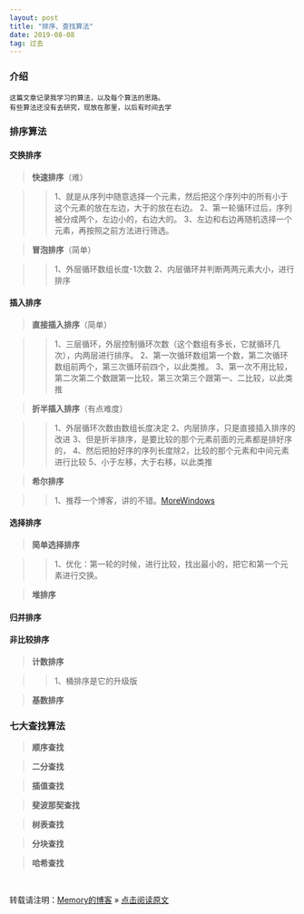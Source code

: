 ```yaml
---
layout: post
title: "排序、查找算法"
date: 2019-08-08
tag: 过去
---
```

### 介绍

    这篇文章记录我学习的算法，以及每个算法的思路。
    有些算法还没有去研究，现放在那里，以后有时间去学
    
### 排序算法

#### 交换排序

> **快速排序**（难）

>> 1、就是从序列中随意选择一个元素，然后把这个序列中的所有小于这个元素的放在左边，大于的放在右边。
>> 2、第一轮循环过后，序列被分成两个，左边小的，右边大的。
>> 3、左边和右边再随机选择一个元素，再按照之前方法进行筛选。

> **冒泡排序**（简单）

>> 1、外层循环数组长度-1次数
>> 2、内层循环并判断两两元素大小，进行排序

#### 插入排序

> **直接插入排序**（简单）

>> 1、三层循环，外层控制循环次数（这个数组有多长，它就循环几次），内两层进行排序。
>> 2、第一次循环数组第一个数，第二次循环数组前两个，第三次循环前四个，以此类推。
>> 3、第一次不用比较，第二次第二个数跟第一比较，第三次第三个跟第一、二比较，以此类推

> **折半插入排序**（有点难度）

>> 1、外层循环次数由数组长度决定
>> 2、内层排序，只是直接插入排序的改进
>> 3、但是折半排序，是要比较的那个元素前面的元素都是排好序的，
>> 4、然后把拍好序的序列长度除2，比较的那个元素和中间元素进行比较
>> 5、小于左移，大于右移，以此类推

> **希尔排序**

>> 1、推荐一个博客，讲的不错。[MoreWindows](https://blog.csdn.net/MoreWindows/article/details/6668714)

#### 选择排序

> **简单选择排序**

>> 1、优化：第一轮的时候，进行比较，找出最小的，把它和第一个元素进行交换。

> **堆排序**

#### 归并排序

#### 非比较排序

> **计数排序**

>> 1、桶排序是它的升级版

> **基数排序**

### 七大查找算法

> **顺序查找**

> **二分查找**

> **插值查找**

> **斐波那契查找**

> **树表查找**

> **分块查找**

> **哈希查找**

<br>
    
转载请注明：[Memory的博客](https://www.shendonghai.com) » [点击阅读原文](https://www.shendonghai.com/2019/08/%E7%AE%97%E6%B3%95%E6%95%B4%E7%90%86/) 